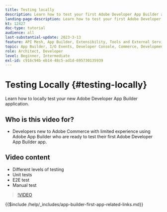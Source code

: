 ```yaml
---
title: Testing locally
description: Learn how to test your first Adobe Developer App Builder app.
landing-page-description: Learn how to test your first Adobe Developer App Builder app.
kt: 12427
doc-type: tutorial
audience: all
last-substantial-update: 2023-3-13
feature: API Mesh, App Builder, Extensibility, Tools and External Services, Backend Development
topic: App Builder, I/O Events, Developer Console, Commerce, Development, Integrations
role: Architect, Developer
level: Beginner, Intermediate
exl-id: c916c94b-eb14-48c5-ad1d-695730135939
---
```

# Testing Locally {#testing-locally}

Learn how to locally test your new Adobe Developer App Builder application.

## Who is this video for?

* Developers new to Adobe Commerce with limited experience using Adobe App Builder who are ready to test their first Adobe Developer App Builder app.

## Video content

* Different levels of testing
* Unit tests
* E2E test
* Manual test

>[!VIDEO](https://video.tv.adobe.com/v/3416594?quality=12&learn=on)

{{$include /help/_includes/app-builder-first-app-related-links.md}}
